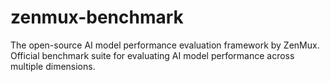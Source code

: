 # zenmux-benchmark
The open-source AI model performance evaluation framework by ZenMux. Official benchmark suite for evaluating AI model performance across multiple dimensions.

